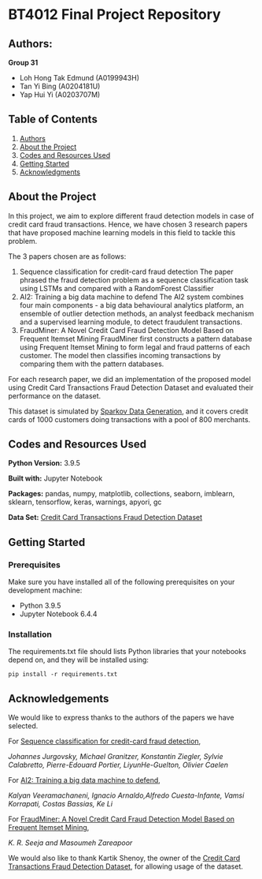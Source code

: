 # BT4012 Final Project Repository

## Authors:

**Group 31**
- Loh Hong Tak Edmund (A0199943H)
- Tan Yi Bing (A0204181U)
- Yap Hui Yi (A0203707M)

## Table of Contents
1. [Authors](#authors)
2. [About the Project](#about-the-project)
3. [Codes and Resources Used](#codes-and-resources-used)
4. [Getting Started](#getting-started)
5. [Acknowledgments](#acknowledgments)

## About the Project

In this project, we aim to explore different fraud detection models in case of credit card fraud transactions. Hence, we have chosen 3 research papers that have proposed machine learning models in this field to tackle this problem.

The 3 papers chosen are as follows:
1. Sequence classification for credit-card fraud detection
    The paper phrased the fraud detection problem as a sequence classification task using LSTMs and compared with a RandomForest Classifier
2. AI2: Training a big data machine to defend
    The AI2 system combines four main components - a big data behavioural analytics platform, an ensemble of outlier detection methods, an analyst feedback mechanism and a supervised learning module, to detect fraudulent transactions.
3. FraudMiner: A Novel Credit Card Fraud Detection Model Based on Frequent Itemset Mining 
    FraudMiner first constructs a pattern database using Frequent Itemset Mining to form legal and fraud patterns of each customer. The model then classifies incoming transactions by comparing them with the pattern databases.
    
For each research paper, we did an implementation of the proposed model using Credit Card Transactions Fraud Detection Dataset and evaluated their performance on the dataset.

This dataset is simulated by [Sparkov Data Generation](https://github.com/namebrandon/Sparkov_Data_Generation), and it covers credit cards of 1000 customers doing transactions with a pool of 800 merchants.

## Codes and Resources Used

**Python Version:** 3.9.5

**Built with:** Jupyter Notebook

**Packages:** pandas, numpy, matplotlib, collections, seaborn, imblearn, sklearn, tensorflow, keras, warnings, apyori, gc

**Data Set:** [Credit Card Transactions Fraud Detection Dataset](https://www.kaggle.com/kartik2112/fraud-detection)

## Getting Started

### Prerequisites

Make sure you have installed all of the following prerequisites on your development machine:
- Python 3.9.5
- Jupyter Notebook 6.4.4

### Installation

The requirements.txt file should lists Python libraries that your notebooks depend on, and they will be installed using:

```pip install -r requirements.txt```


## Acknowledgements

We would like to express thanks to the authors of the papers we have selected. 

For [Sequence classification for credit-card fraud detection](https://doi.org/10.1016/j.eswa.2018.01.037),

  *Johannes Jurgovsky, Michael Granitzer, Konstantin Ziegler, Sylvie Calabretto, Pierre-Edouard Portier, LiyunHe-Guelton, Olivier Caelen* 

For [AI2: Training a big data machine to defend](https://doi.org/10.1109/BigDataSecurity-HPSC-IDS.2016.79),

  *Kalyan Veeramachaneni, Ignacio Arnaldo,Alfredo Cuesta-Infante, Vamsi Korrapati, Costas Bassias, Ke Li*

For [FraudMiner: A Novel Credit Card Fraud Detection Model Based on Frequent Itemset Mining](https://doi.org/10.1155/2014/252797),

  *K. R. Seeja and Masoumeh Zareapoor*

We would also like to thank Kartik Shenoy, the owner of the  [Credit Card Transactions Fraud Detection Dataset](https://www.kaggle.com/kartik2112/fraud-detection), for allowing usage of the dataset. 







